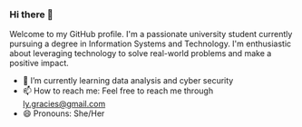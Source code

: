 ### Hi there 👋

Welcome to my GitHub profile. I'm a passionate university student currently pursuing a degree in Information Systems and Technology. I'm enthusiastic about leveraging technology to solve real-world problems and make a positive impact.

- 🌱 I’m currently learning data analysis and cyber security
- 📫 How to reach me: Feel free to reach me through ly.gracies@gmail.com
- 😄 Pronouns: She/Her


<!--
**gracialy/gracialy** is a ✨ _special_ ✨ repository because its `README.md` (this file) appears on your GitHub profile.

Here are some ideas to get you started:

- 🔭 I’m currently working on ...
- 🌱 I’m currently learning ...
- 👯 I’m looking to collaborate on ...
- 🤔 I’m looking for help with ...
- 💬 Ask me about ...
- 📫 How to reach me: ...
- 😄 Pronouns: ...
- ⚡ Fun fact: ...
-->

